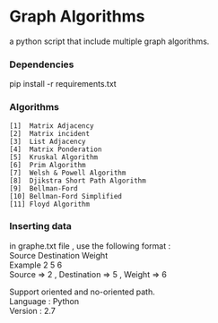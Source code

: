 # Graph Algorithms

a python script that include multiple graph algorithms.

### Dependencies 
pip install -r requirements.txt

### Algorithms

    [1]  Matrix Adjacency
    [2]  Matrix incident
    [3]  List Adjacency
    [4]  Matrix Ponderation
    [5]  Kruskal Algorithm
    [6]  Prim Algorithm
    [7]  Welsh & Powell Algorithm
    [8]  Djikstra Short Path Algorithm
    [9]  Bellman-Ford
    [10] Bellman-Ford Simplified 
    [11] Floyd Algorithm

### Inserting data

in graphe.txt file , use the following format :  <br />
Source Destination Weight <br />
Example
2 5 6 <br />
Source => 2 , Destination => 5 , Weight => 6 <br />

Support oriented and no-oriented path. <br />
Language : Python <br />
Version : 2.7 <br />
